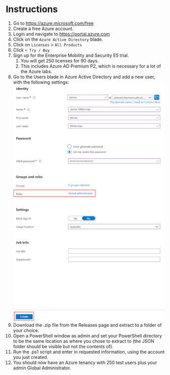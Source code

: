 # Instructions
1. Go to https://azure.microsoft.com/free
2. Create a free Azure account.
3. Login and navigate to https://portal.azure.com
4. Click on the `Azure Active Directory` blade.
5. Click on `Licenses` > `All Products`
6. Click `+ Try / Buy`
7. Sign up for the Enterprise Mobility and Security E5 trial.
   1. You will get 250 licenses for 90 days.
   2. This includes Azure AD Premium P2, which is necessary for a lot of the Azure labs.
8. Go to the Users blade in Azure Active Directory and add a new user, with the following settings:
![image](NewUser-Azure.png)
9.  Download the .zip file from the Releases page and extract to a folder of your choice.
10.  Open a PowerShell window as admin and set your PowerShell directory to be the same location as where you chose to extract to (the JSON folder should be visible but not the contents of).
11.  Run the .ps1 script and enter in requested information, using the account you just created.
12.  You should now have an Azure tenancy with 250 test users plus your admin Global Administrator.